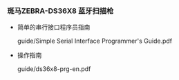 ### 斑马ZEBRA-DS36X8 蓝牙扫描枪

- 简单的串行接口程序员指南

    guide/Simple Serial Interface Programmer's Guide.pdf

- 操作指南

    guide/ds36x8-prg-en.pdf